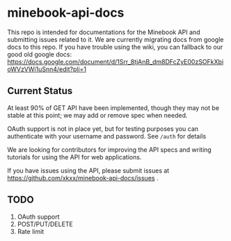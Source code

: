 minebook-api-docs
=================

This repo is intended for documentations for the Minebook API and submitting
issues related to it. We are currently migrating docs from google docs to this
repo. If you have trouble using the wiki, you can fallback to our good old google docs:
https://docs.google.com/document/d/1Srr_8tjAnB_dm8DFcZyE00zSOFkXbioWVzVWi1uSnn4/edit?pli=1


Current Status
--------------
At least 90% of GET API have been implemented, though they may not
be stable at this point; we may add or remove spec when needed.

OAuth support is not in place yet, but for testing purposes you can
authenticate with your username and password. See `/auth` for details

We are looking for contributors for improving the API specs
and writing tutorials for using the API for web
applications.

If you have issues using the API, please submit issues at
https://github.com/xkxx/minebook-api-docs/issues . 


TODO
----

1. OAuth support
2. POST/PUT/DELETE
3. Rate limit